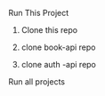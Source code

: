 Run This Project

1. Clone this repo

2. clone book-api repo

3. clone auth -api repo

Run all projects
